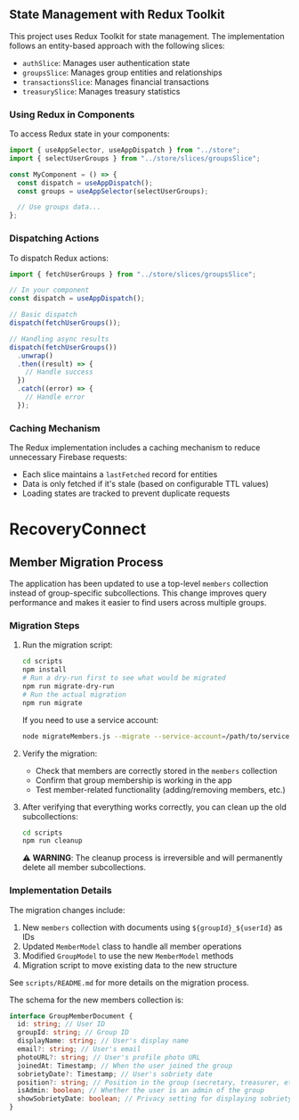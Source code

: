 ## State Management with Redux Toolkit

This project uses Redux Toolkit for state management. The implementation follows an entity-based approach with the following slices:

- `authSlice`: Manages user authentication state
- `groupsSlice`: Manages group entities and relationships
- `transactionsSlice`: Manages financial transactions
- `treasurySlice`: Manages treasury statistics

### Using Redux in Components

To access Redux state in your components:

```typescript
import { useAppSelector, useAppDispatch } from "../store";
import { selectUserGroups } from "../store/slices/groupsSlice";

const MyComponent = () => {
  const dispatch = useAppDispatch();
  const groups = useAppSelector(selectUserGroups);

  // Use groups data...
};
```

### Dispatching Actions

To dispatch Redux actions:

```typescript
import { fetchUserGroups } from "../store/slices/groupsSlice";

// In your component
const dispatch = useAppDispatch();

// Basic dispatch
dispatch(fetchUserGroups());

// Handling async results
dispatch(fetchUserGroups())
  .unwrap()
  .then((result) => {
    // Handle success
  })
  .catch((error) => {
    // Handle error
  });
```

### Caching Mechanism

The Redux implementation includes a caching mechanism to reduce unnecessary Firebase requests:

- Each slice maintains a `lastFetched` record for entities
- Data is only fetched if it's stale (based on configurable TTL values)
- Loading states are tracked to prevent duplicate requests

# RecoveryConnect

## Member Migration Process

The application has been updated to use a top-level `members` collection instead of group-specific subcollections. This change improves query performance and makes it easier to find users across multiple groups.

### Migration Steps

1. Run the migration script:

   ```bash
   cd scripts
   npm install
   # Run a dry-run first to see what would be migrated
   npm run migrate-dry-run
   # Run the actual migration
   npm run migrate
   ```

   If you need to use a service account:

   ```bash
   node migrateMembers.js --migrate --service-account=/path/to/serviceAccountKey.json
   ```

2. Verify the migration:

   - Check that members are correctly stored in the `members` collection
   - Confirm that group membership is working in the app
   - Test member-related functionality (adding/removing members, etc.)

3. After verifying that everything works correctly, you can clean up the old subcollections:

   ```bash
   cd scripts
   npm run cleanup
   ```

   ⚠️ **WARNING**: The cleanup process is irreversible and will permanently delete all member subcollections.

### Implementation Details

The migration changes include:

1. New `members` collection with documents using `${groupId}_${userId}` as IDs
2. Updated `MemberModel` class to handle all member operations
3. Modified `GroupModel` to use the new `MemberModel` methods
4. Migration script to move existing data to the new structure

See `scripts/README.md` for more details on the migration process.

The schema for the new members collection is:

```typescript
interface GroupMemberDocument {
  id: string; // User ID
  groupId: string; // Group ID
  displayName: string; // User's display name
  email?: string; // User's email
  photoURL?: string; // User's profile photo URL
  joinedAt: Timestamp; // When the user joined the group
  sobrietyDate?: Timestamp; // User's sobriety date
  position?: string; // Position in the group (secretary, treasurer, etc.)
  isAdmin: boolean; // Whether the user is an admin of the group
  showSobrietyDate: boolean; // Privacy setting for displaying sobriety date
}
```

